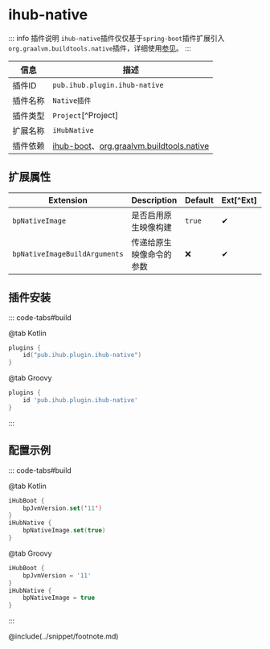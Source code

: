 # ihub-native

::: info 插件说明
`ihub-native`插件仅仅基于`spring-boot`插件扩展引入`org.graalvm.buildtools.native`插件，详细使用[参见](https://docs.spring.io/spring-boot/docs/current/reference/html/native-image.html#native-image.introducing-graalvm-native-images)。
:::

| 信息 | 描述 |
| ---- | ---- |
| 插件ID | `pub.ihub.plugin.ihub-native` |
| 插件名称 | `Native插件` |
| 插件类型 | `Project`[^Project] |
| 扩展名称 | `iHubNative` |
| 插件依赖 | [ihub-boot](iHubBoot)、[org.graalvm.buildtools.native](https://github.com/graalvm/native-build-tools) |

## 扩展属性

| Extension | Description | Default | Ext[^Ext] | Prj[^Prj] | Sys[^Sys] | Env[^Env] |
| --------- | ----------- | ------- | --- | ------- | ------ | --- |
| `bpNativeImage` | 是否启用原生映像构建 | `true` | ✔ | ✔ | ❌ | ❌ |
| `bpNativeImageBuildArguments` | 传递给原生映像命令的参数 | ❌ | ✔ | ✔ | ❌ | ❌ |

## 插件安装

::: code-tabs#build

@tab Kotlin

```kotlin
plugins {
    id("pub.ihub.plugin.ihub-native")
}
```

@tab Groovy

```groovy
plugins {
    id 'pub.ihub.plugin.ihub-native'
}
```

:::

## 配置示例

::: code-tabs#build

@tab Kotlin

```kotlin
iHubBoot {
    bpJvmVersion.set('11')
}
iHubNative {
    bpNativeImage.set(true)
}
```

@tab Groovy

```groovy
iHubBoot {
    bpJvmVersion = '11'
}
iHubNative {
    bpNativeImage = true
}
```

:::

@include(../snippet/footnote.md)